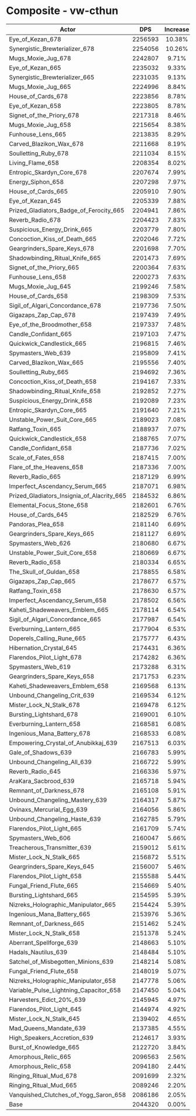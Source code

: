# Composite - vw-cthun
| Actor | DPS | Increase |
|---|:---:|:---:|
|Eye_of_Kezan_678|2256593|10.38%|
|Synergistic_Brewterializer_678|2254056|10.26%|
|Mugs_Moxie_Jug_678|2242807|9.71%|
|Eye_of_Kezan_665|2235032|9.33%|
|Synergistic_Brewterializer_665|2231035|9.13%|
|Mugs_Moxie_Jug_665|2224996|8.84%|
|House_of_Cards_678|2223856|8.78%|
|Eye_of_Kezan_658|2223805|8.78%|
|Signet_of_the_Priory_678|2217318|8.46%|
|Mugs_Moxie_Jug_658|2215654|8.38%|
|Funhouse_Lens_665|2213835|8.29%|
|Carved_Blazikon_Wax_678|2211668|8.19%|
|Soulletting_Ruby_678|2211034|8.15%|
|Living_Flame_658|2208354|8.02%|
|Entropic_Skardyn_Core_678|2207674|7.99%|
|Energy_Siphon_658|2207298|7.97%|
|House_of_Cards_665|2205910|7.90%|
|Eye_of_Kezan_645|2205339|7.88%|
|Prized_Gladiators_Badge_of_Ferocity_665|2204941|7.86%|
|Reverb_Radio_678|2204423|7.83%|
|Suspicious_Energy_Drink_665|2203779|7.80%|
|Concoction_Kiss_of_Death_665|2202046|7.72%|
|Geargrinders_Spare_Keys_678|2201698|7.70%|
|Shadowbinding_Ritual_Knife_665|2201473|7.69%|
|Signet_of_the_Priory_665|2200364|7.63%|
|Funhouse_Lens_658|2200273|7.63%|
|Mugs_Moxie_Jug_645|2199246|7.58%|
|House_of_Cards_658|2198309|7.53%|
|Sigil_of_Algari_Concordance_678|2197736|7.50%|
|Gigazaps_Zap_Cap_678|2197439|7.49%|
|Eye_of_the_Broodmother_658|2197337|7.48%|
|Candle_Confidant_665|2197103|7.47%|
|Quickwick_Candlestick_665|2196815|7.46%|
|Spymasters_Web_639|2195809|7.41%|
|Carved_Blazikon_Wax_665|2195556|7.40%|
|Soulletting_Ruby_665|2194692|7.36%|
|Concoction_Kiss_of_Death_658|2194167|7.33%|
|Shadowbinding_Ritual_Knife_658|2192852|7.27%|
|Suspicious_Energy_Drink_658|2192089|7.23%|
|Entropic_Skardyn_Core_665|2191640|7.21%|
|Unstable_Power_Suit_Core_665|2189023|7.08%|
|Ratfang_Toxin_665|2188937|7.07%|
|Quickwick_Candlestick_658|2188765|7.07%|
|Candle_Confidant_658|2187736|7.02%|
|Scale_of_Fates_658|2187415|7.00%|
|Flare_of_the_Heavens_658|2187336|7.00%|
|Reverb_Radio_665|2187129|6.99%|
|Imperfect_Ascendancy_Serum_665|2187071|6.98%|
|Prized_Gladiators_Insignia_of_Alacrity_665|2184532|6.86%|
|Elemental_Focus_Stone_658|2182601|6.76%|
|House_of_Cards_645|2182529|6.76%|
|Pandoras_Plea_658|2181140|6.69%|
|Geargrinders_Spare_Keys_665|2181127|6.69%|
|Spymasters_Web_626|2180680|6.67%|
|Unstable_Power_Suit_Core_658|2180669|6.67%|
|Reverb_Radio_658|2180334|6.65%|
|The_Skull_of_Guldan_658|2178855|6.58%|
|Gigazaps_Zap_Cap_665|2178677|6.57%|
|Ratfang_Toxin_658|2178630|6.57%|
|Imperfect_Ascendancy_Serum_658|2178502|6.56%|
|Kaheti_Shadeweavers_Emblem_665|2178114|6.54%|
|Sigil_of_Algari_Concordance_665|2177987|6.54%|
|Everburning_Lantern_665|2177904|6.53%|
|Doperels_Calling_Rune_665|2175777|6.43%|
|Hibernation_Crystal_645|2174431|6.36%|
|Flarendos_Pilot_Light_678|2174282|6.36%|
|Spymasters_Web_619|2173288|6.31%|
|Geargrinders_Spare_Keys_658|2171753|6.23%|
|Kaheti_Shadeweavers_Emblem_658|2169568|6.13%|
|Unbound_Changeling_Crit_639|2169534|6.12%|
|Mister_Lock_N_Stalk_678|2169478|6.12%|
|Bursting_Lightshard_678|2169001|6.10%|
|Everburning_Lantern_658|2168581|6.08%|
|Ingenious_Mana_Battery_678|2168533|6.08%|
|Empowering_Crystal_of_Anubikkaj_639|2167513|6.03%|
|Gale_of_Shadows_639|2166783|5.99%|
|Unbound_Changeling_All_639|2166722|5.99%|
|Reverb_Radio_645|2166336|5.97%|
|AraKara_Sacbrood_639|2165718|5.94%|
|Remnant_of_Darkness_678|2165108|5.91%|
|Unbound_Changeling_Mastery_639|2164317|5.87%|
|Ovinaxs_Mercurial_Egg_639|2164056|5.86%|
|Unbound_Changeling_Haste_639|2162785|5.79%|
|Flarendos_Pilot_Light_665|2161709|5.74%|
|Spymasters_Web_606|2160047|5.66%|
|Treacherous_Transmitter_639|2159012|5.61%|
|Mister_Lock_N_Stalk_665|2156872|5.51%|
|Geargrinders_Spare_Keys_645|2156007|5.46%|
|Flarendos_Pilot_Light_658|2155588|5.44%|
|Fungal_Friend_Flute_665|2154669|5.40%|
|Bursting_Lightshard_665|2154595|5.39%|
|Nizreks_Holographic_Manipulator_665|2154424|5.39%|
|Ingenious_Mana_Battery_665|2153976|5.36%|
|Remnant_of_Darkness_665|2151462|5.24%|
|Mister_Lock_N_Stalk_658|2151378|5.24%|
|Aberrant_Spellforge_639|2148663|5.10%|
|Hadals_Nautilus_639|2148484|5.10%|
|Satchel_of_Misbegotten_Minions_639|2148214|5.08%|
|Fungal_Friend_Flute_658|2148019|5.07%|
|Nizreks_Holographic_Manipulator_658|2147778|5.06%|
|Variable_Pulse_Lightning_Capacitor_658|2147450|5.04%|
|Harvesters_Edict_20%_639|2145945|4.97%|
|Flarendos_Pilot_Light_645|2144974|4.92%|
|Mister_Lock_N_Stalk_645|2139402|4.65%|
|Mad_Queens_Mandate_639|2137385|4.55%|
|High_Speakers_Accretion_639|2124617|3.93%|
|Burst_of_Knowledge_665|2122720|3.84%|
|Amorphous_Relic_665|2096563|2.56%|
|Amorphous_Relic_658|2094180|2.44%|
|Ringing_Ritual_Mud_678|2091699|2.32%|
|Ringing_Ritual_Mud_665|2089246|2.20%|
|Vanquished_Clutches_of_Yogg_Saron_658|2086186|2.05%|
|Base|2044320|0.00%|
